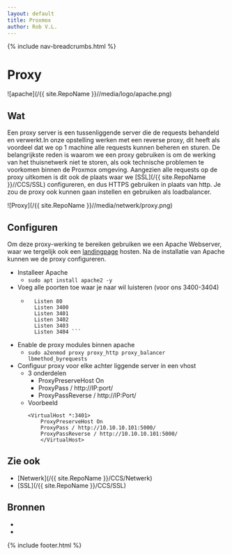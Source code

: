 ```yaml
---
layout: default
title: Proxmox
author: Rob V.L.
---
```


{% include nav-breadcrumbs.html %}



# Proxy

![apache](/{{ site.RepoName }}//media/logo/apache.png)

## Wat
Een proxy server is een tussenliggende server die de requests behandeld en verwerkt.In onze opstelling werken met een reverse proxy, dit heeft als voordeel dat we op 1 machine alle requests kunnen beheren en sturen. De belangrijkste reden is waarom we een proxy gebruiken is om de werking van het thuisnetwerk niet te storen, als ook technische problemen te voorkomen binnen de Proxmox omgeving. Aangezien alle requests op de proxy uitkomen is dit ook de plaats waar we [SSL](/{{ site.RepoName }}//CCS/SSL) configureren, en dus HTTPS gebruiken in plaats van http. Je zou de proxy ook kunnen gaan instellen en gebruiken als loadbalancer. 

![Proxy](/{{ site.RepoName }}//media/netwerk/proxy.png)

## Configuren
Om deze proxy-werking te bereiken gebruiken we een Apache Webserver, waar we tergelijk ook een [landingpage](https://rob-vl.synology.me:3400/) hosten. Na de installatie van Apache kunnen we de proxy configureren.
* Installeer Apache
    * ```sudo apt install apache2 -y```
* Voeg alle poorten toe waar je naar wil luisteren (voor ons 3400-3404)
    * ```sudo nano /etc/apache2/ports.conf
        Listen 80
        Listen 3400
        Listen 3401
        Listen 3402
        Listen 3403
        Listen 3404 ```

* Enable de proxy modules binnen apache 
    * ```sudo a2enmod proxy proxy_http proxy_balancer lbmethod_byrequests```
* Configuur proxy voor elke achter liggende server in een vhost
    * 3 onderdelen
        * ProxyPreserveHost On
        * ProxyPass / http://IP:port/
        * ProxyPassReverse / http://IP:Port/
    * Voorbeeld
        ```
        <VirtualHost *:3401>
            ProxyPreserveHost On
            ProxyPass / http://10.10.10.101:5000/
            ProxyPassReverse / http://10.10.10.101:5000/
            </VirtualHost>
        ```


## Zie ook
* [Netwerk](/{{ site.RepoName }}/CCS/Netwerk)
* [SSL](/{{ site.RepoName }}/CCS/SSL)

## Bronnen 
* []()
* []()

{% include footer.html %}
